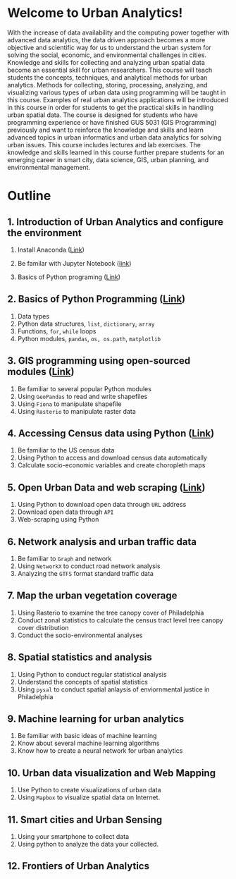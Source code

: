 # Welcome to Urban Analytics!

With the increase of data availability and the computing power together with advanced data analytics, the data driven approach becomes a more objective and scientific way for us to understand the urban system for solving the social, economic, and environmental challenges in cities. Knowledge and skills for collecting and analyzing urban spatial data become an essential skill for urban researchers. This course will teach students the concepts, techniques, and analytical methods for urban analytics. Methods for collecting, storing, processing, analyzing, and visualizing various types of urban data using programming will be taught in this course. Examples of real urban analytics applications will be introduced in this course in order for students to get the practical skills in handling urban spatial data. The course is designed for students who have programming experience or have finished GUS 5031 (GIS Programming) previously and want to reinforce the knowledge and skills and learn advanced topics in urban informatics and urban data analytics for solving urban issues. This course includes lectures and lab exercises. The knowledge and skills learned in this course further prepare students for an emerging career in smart city, data science, GIS, urban planning, and environmental management.


# Outline

## 1. Introduction of Urban Analytics and configure the environment
1. Install Anaconda ([Link](lab1-introduction-configure-environment/install-anaconda.md))

2. Be familar with Jupyter Notebook ([link](lab1-introduction-configure-environment/jupyter-notebook.md))

3. Basics of Python programing ([Link](lab1-introduction-configure-environment/Python-basics.ipynb))

## 2.  Basics of Python Programming ([Link](lab2-python-basics/Python-basics.ipynb))

1. Data types
2. Python data structures, `list`, `dictionary`, `array`
3. Functions, `for`, `while` loops
4. Python modules, `pandas`, `os, os.path`, `matplotlib`

## 3. GIS programming using open-sourced modules ([Link](lab3-spatial-data-io/spatial-data-io.ipynb))

1. Be familiar to several popular Python modules
2. Using `GeoPandas` to read and write shapefiles
3. Using `Fiona` to manipulate shapefile
4. Using `Rasterio` to manipulate raster data

## 4. Accessing Census data using Python ([Link](lab4-census-data/census-data-analytics.ipynb))

1. Be familiar to the US census data
2. Using Python to access and download census data automatically
3. Calculate socio-economic variables and create choropleth maps

## 5. Open Urban Data and web scraping ([Link](lab5-web-scraping/web-scraping.ipynb))

1. Using Python to download open data through `URL` address
2. Download open data through `API`
3. Web-scraping using Python


## 6. Network analysis and urban traffic data

1. Be familiar to `Graph` and network
2. Using `NetworkX` to conduct road network analysis
3. Analyzing the `GTFS` format standard traffic data

## 7. Map the urban vegetation coverage

1. Using Rasterio to examine the tree canopy cover of Philadelphia
2. Conduct zonal statistics to calculate the census tract level tree canopy cover distribution
3. Conduct the socio-environmental analyses

## 8. Spatial statistics and analysis

1. Using Python to conduct regular statistical analysis
2. Understand the concepts of spatial statistics
3. Using `pysal` to conduct spatial anlaysis of enviornmental justice in Philadelphia

## 9. Machine learning for urban analytics
1. Be familiar with basic ideas of machine learning
2. Know about several machine learning algorithms
3. Know how to create a neural network for urban analytics

## 10. Urban data visualization and Web Mapping

1. Use Python to create visualizations of urban data
2. Using `Mapbox` to visualize spatial data on Internet.

## 11. Smart cities and Urban Sensing

1. Using your smartphone to collect data
2. Using python to analyze the data your collected.

## 12. Frontiers of Urban Analytics


